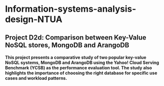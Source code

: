 # Information-systems-analysis-design-NTUA
## Project D2d: Comparison between Key-Value NoSQL stores, MongoDB and ArangoDB
#### This project presents a comparative study of two popular key-value NoSQL systems, MongoDB and ArangoDB using the Yahoo! Cloud Serving Benchmark (YCSB) as the performance evaluation tool. The study also highlights the importance of choosing the right database for specific use cases and workload patterns.
